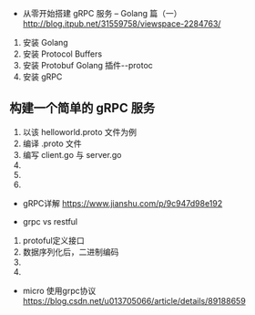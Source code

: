 
+ 从零开始搭建 gRPC 服务 – Golang 篇（一） http://blog.itpub.net/31559758/viewspace-2284763/
1. 安装 Golang
1. 安装 Protocol Buffers
1. 安装 Protobuf Golang 插件--protoc
1. 安装 gRPC
## 构建一个简单的 gRPC 服务
1. 以该  helloworld.proto  文件为例
1. 编译 .proto 文件
1. 编写 client.go 与 server.go
1. 
1. 
1. 


+ gRPC详解 https://www.jianshu.com/p/9c947d98e192


* grpc vs  restful
1. protoful定义接口
2. 数据序列化后，二进制编码 
3. 
4. 




* micro 使用grpc协议 https://blog.csdn.net/u013705066/article/details/89188659
